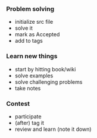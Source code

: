 ### Problem solving
* initialize src file
* solve it
* mark as Accepted
* add to tags

### Learn new things
* start by hitting book/wiki
* solve examples
* solve challenging problems
* take notes

### Contest
* participate
* (after) tag it
* review and learn (note it down)
